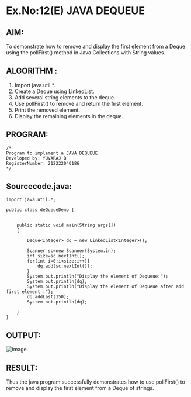 # Ex.No:12(E) JAVA DEQUEUE

## AIM:

To demonstrate how to remove and display the first element from a Deque using the pollFirst() method in Java Collections with String values.

## ALGORITHM :

1. Import java.util.\*.
2. Create a Deque using LinkedList.
3. Add several string elements to the deque.
4. Use pollFirst() to remove and return the first element.
5. Print the removed element.
6. Display the remaining elements in the deque.

## PROGRAM:

```
/*
Program to implement a JAVA DEQUEUE
Developed by: YUVARAJ B
RegisterNumber: 212222040186
*/
```

## Sourcecode.java:

```
import java.util.*;

public class deQueueDemo {


	public static void main(String args[])
	{

		Deque<Integer> dq = new LinkedList<Integer>();

	    Scanner sc=new Scanner(System.in);
	    int size=sc.nextInt();
	    for(int i=0;i<size;i++){
	        dq.add(sc.nextInt());
	    }
	    System.out.println("Display the element of Dequeue:");
		System.out.println(dq);
        System.out.println("Display the element of Dequeue after add first element :");
        dq.addLast(150);
		System.out.println(dq);

	}
}
```

## OUTPUT:

![image](https://github.com/user-attachments/assets/1e62a533-9914-4388-a0d2-85efe9f57251)

## RESULT:

Thus the java program successfully demonstrates how to use pollFirst() to remove and display the first element from a Deque of strings.
